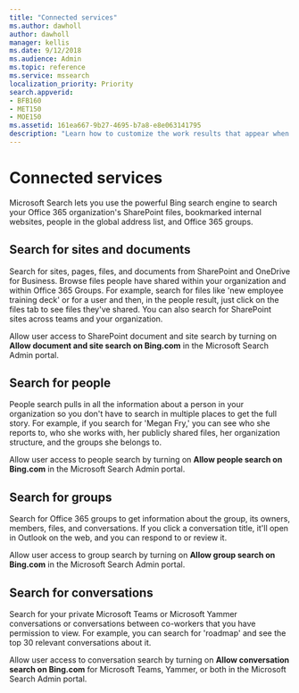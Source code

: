 ```yaml
---
title: "Connected services"
ms.author: dawholl
author: dawholl
manager: kellis
ms.date: 9/12/2018
ms.audience: Admin
ms.topic: reference
ms.service: mssearch
localization_priority: Priority
search.appverid:
- BFB160
- MET150
- MOE150
ms.assetid: 161ea667-9b27-4695-b7a8-e8e063141795
description: "Learn how to customize the work results that appear when you use Microsoft Search."
---
```


# Connected services

Microsoft Search lets you use the powerful Bing search engine to search your Office 365 organization's SharePoint files, bookmarked internal websites, people in the global address list, and Office 365 groups.
  
## Search for sites and documents

Search for sites, pages, files, and documents from SharePoint and OneDrive for Business. Browse files people have shared within your organization and within Office 365 Groups. For example, search for files like 'new employee training deck' or for a user and then, in the people result, just click on the files tab to see files they've shared. You can also search for SharePoint sites across teams and your organization.
  
Allow user access to SharePoint document and site search by turning on **Allow document and site search on Bing.com** in the Microsoft Search Admin portal. 
  
## Search for people

People search pulls in all the information about a person in your organization so you don't have to search in multiple places to get the full story. For example, if you search for 'Megan Fry,' you can see who she reports to, who she works with, her publicly shared files, her organization structure, and the groups she belongs to.
  
Allow user access to people search by turning on **Allow people search on Bing.com** in the Microsoft Search Admin portal. 
  
## Search for groups

Search for Office 365 groups to get information about the group, its owners, members, files, and conversations. If you click a conversation title, it'll open in Outlook on the web, and you can respond to or review it.
  
Allow user access to group search by turning on **Allow group search on Bing.com** in the Microsoft Search Admin portal. 
  
## Search for conversations

Search for your private Microsoft Teams or Microsoft Yammer conversations or conversations between co-workers that you have permission to view. For example, you can search for 'roadmap' and see the top 30 relevant conversations about it.
  
Allow user access to conversation search by turning on **Allow conversation search on Bing.com** for Microsoft Teams, Yammer, or both in the Microsoft Search Admin portal. 

  

